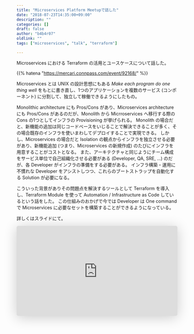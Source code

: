 ```yaml
---
title: "Microservices Platform Meetupで話した"
date: "2018-07-23T14:35:00+09:00"
description: ""
categories: []
draft: false
author: "b4b4r07"
oldlink: ""
tags: ["microservices", "talk", "terraform"]

---
```


<!--
<img src="https://www.terraform.io/assets/images/logo-text-8c3ba8a6.svg">
-->

Microservices における Terraform の活用とユースケースについて話した。

{{% hatena "https://mercari.connpass.com/event/92168/" %}}

Microservices とは UNIX の設計思想にもある *Make each program do one thing well* をもとに書き直し、1つのアプリケーションを複数のサービス (コンポーネント) に分割して、独立して稼働できるようにしたもの。

Monolithic architecture にも Pros/Cons があり、Microservices architecture にも Pros/Cons があるのだが、Monolith から Micrroservices へ移行する際の Cons の1つとしてインフラの Provisioning が挙げられる。
Monolith の場合だと、新機能の追加は同じコードベースをいじることで解決できることが多く、その場合既存のインフラを使いまわしてデプロイすることで実現できる。
しかし、Microservices の場合だと Isolation の観点からインフラを独立させる必要があり、新機能追加 (つまり、Microservices の新規作成) のたびにインフラを用意することがコストとなる。
また、アーキテクチャと同じようにチーム構成をサービス単位で自己組織化させる必要がある (Developer, QA, SRE, ...) のだが、各 Developer がインフラの準備をする必要がある。
インフラ構築・運用に不慣れな Developer をアシストしつつ、これらのブートストラップを自動化する Solution が必要になる。

こういった背景がありその問題点を解決するツールとして Terraform を導入し、Terraform Module を使って Automation / Infrastructure as Code しているという話をした。
この仕組みのおかげで今では Developer は One command で Microservices に必要なセットを構築することができるようになっている。

詳しくはスライドにて。

<iframe class="speakerdeck-iframe" frameborder="0" src="https://speakerdeck.com/player/6fa99cd5a1e64db9ae61f638c2711377" title="Micoservices Platform in Mercari" allowfullscreen="true" style="border: 0px; background: padding-box padding-box rgba(0, 0, 0, 0.1); margin: 0px; padding: 0px; border-radius: 6px; box-shadow: rgba(0, 0, 0, 0.2) 0px 5px 40px; width: 100%; height: auto; aspect-ratio: 560 / 314;" data-ratio="1.78343949044586"></iframe>
